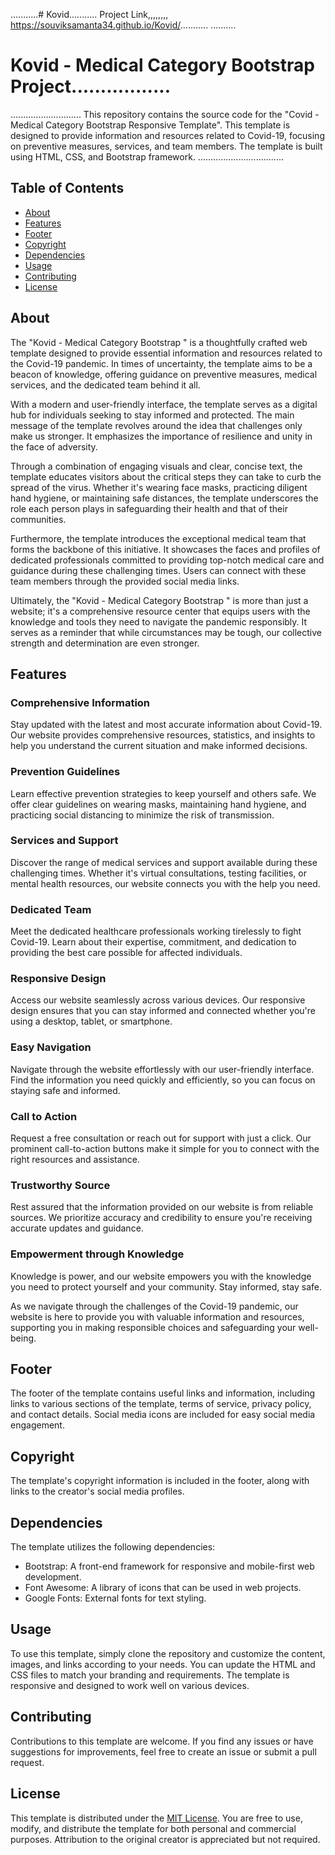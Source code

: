 ..........\.# Kovid...........
Project Link,,,,,,,,
https://souviksamanta34.github.io/Kovid/...........
..........
# Kovid - Medical Category Bootstrap Project.................
............................
This repository contains the source code for the "Covid - Medical Category Bootstrap Responsive Template". This template is designed to provide information and resources related to Covid-19, focusing on preventive measures, services, and team members. The template is built using HTML, CSS, and Bootstrap framework.
..................................
## Table of Contents
- [About](#about)
- [Features](#features)
- [Footer](#footer)
- [Copyright](#copyright)
- [Dependencies](#dependencies)
- [Usage](#usage)
- [Contributing](#contributing)
- [License](#license)

## About
The "Kovid - Medical Category Bootstrap " is a thoughtfully crafted web template designed to provide essential information and resources related to the Covid-19 pandemic. In times of uncertainty, the template aims to be a beacon of knowledge, offering guidance on preventive measures, medical services, and the dedicated team behind it all.

With a modern and user-friendly interface, the template serves as a digital hub for individuals seeking to stay informed and protected. The main message of the template revolves around the idea that challenges only make us stronger. It emphasizes the importance of resilience and unity in the face of adversity.

Through a combination of engaging visuals and clear, concise text, the template educates visitors about the critical steps they can take to curb the spread of the virus. Whether it's wearing face masks, practicing diligent hand hygiene, or maintaining safe distances, the template underscores the role each person plays in safeguarding their health and that of their communities.

Furthermore, the template introduces the exceptional medical team that forms the backbone of this initiative. It showcases the faces and profiles of dedicated professionals committed to providing top-notch medical care and guidance during these challenging times. Users can connect with these team members through the provided social media links.

Ultimately, the "Kovid - Medical Category Bootstrap " is more than just a website; it's a comprehensive resource center that equips users with the knowledge and tools they need to navigate the pandemic responsibly. It serves as a reminder that while circumstances may be tough, our collective strength and determination are even stronger.

## Features

### Comprehensive Information
Stay updated with the latest and most accurate information about Covid-19. Our website provides comprehensive resources, statistics, and insights to help you understand the current situation and make informed decisions.

### Prevention Guidelines
Learn effective prevention strategies to keep yourself and others safe. We offer clear guidelines on wearing masks, maintaining hand hygiene, and practicing social distancing to minimize the risk of transmission.

### Services and Support
Discover the range of medical services and support available during these challenging times. Whether it's virtual consultations, testing facilities, or mental health resources, our website connects you with the help you need.

### Dedicated Team
Meet the dedicated healthcare professionals working tirelessly to fight Covid-19. Learn about their expertise, commitment, and dedication to providing the best care possible for affected individuals.

### Responsive Design
Access our website seamlessly across various devices. Our responsive design ensures that you can stay informed and connected whether you're using a desktop, tablet, or smartphone.

### Easy Navigation
Navigate through the website effortlessly with our user-friendly interface. Find the information you need quickly and efficiently, so you can focus on staying safe and informed.

### Call to Action
Request a free consultation or reach out for support with just a click. Our prominent call-to-action buttons make it simple for you to connect with the right resources and assistance.

### Trustworthy Source
Rest assured that the information provided on our website is from reliable sources. We prioritize accuracy and credibility to ensure you're receiving accurate updates and guidance.

### Empowerment through Knowledge
Knowledge is power, and our website empowers you with the knowledge you need to protect yourself and your community. Stay informed, stay safe.

As we navigate through the challenges of the Covid-19 pandemic, our website is here to provide you with valuable information and resources, supporting you in making responsible choices and safeguarding your well-being.

## Footer
The footer of the template contains useful links and information, including links to various sections of the template, terms of service, privacy policy, and contact details. Social media icons are included for easy social media engagement.

## Copyright
The template's copyright information is included in the footer, along with links to the creator's social media profiles.

## Dependencies
The template utilizes the following dependencies:
- Bootstrap: A front-end framework for responsive and mobile-first web development.
- Font Awesome: A library of icons that can be used in web projects.
- Google Fonts: External fonts for text styling.

## Usage
To use this template, simply clone the repository and customize the content, images, and links according to your needs. You can update the HTML and CSS files to match your branding and requirements. The template is responsive and designed to work well on various devices.

## Contributing
Contributions to this template are welcome. If you find any issues or have suggestions for improvements, feel free to create an issue or submit a pull request.

## License
This template is distributed under the [MIT License](LICENSE). You are free to use, modify, and distribute the template for both personal and commercial purposes. Attribution to the original creator is appreciated but not required.
